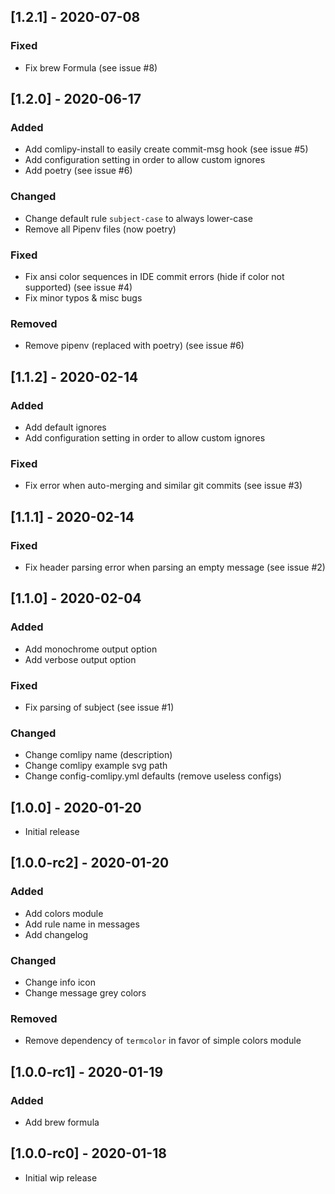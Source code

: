 ## [1.2.1] - 2020-07-08
### Fixed
- Fix brew Formula (see issue #8)

## [1.2.0] - 2020-06-17
### Added
- Add comlipy-install to easily create commit-msg hook (see issue #5)
- Add configuration setting in order to allow custom ignores
- Add poetry (see issue #6)

### Changed
- Change default rule `subject-case` to always lower-case
- Remove all Pipenv files (now poetry)

### Fixed
- Fix ansi color sequences in IDE commit errors (hide if color not supported) (see issue #4)
- Fix minor typos & misc bugs 

### Removed
- Remove pipenv (replaced with poetry) (see issue #6)

## [1.1.2] - 2020-02-14
### Added
- Add default ignores
- Add configuration setting in order to allow custom ignores

### Fixed
- Fix error when auto-merging and similar git commits (see issue #3)

## [1.1.1] - 2020-02-14
### Fixed
- Fix header parsing error when parsing an empty message (see issue #2)

## [1.1.0] - 2020-02-04
### Added
- Add monochrome output option
- Add verbose output option

### Fixed
- Fix parsing of subject (see issue #1)

### Changed
- Change comlipy name (description)
- Change comlipy example svg path
- Change config-comlipy.yml defaults (remove useless configs)

## [1.0.0] - 2020-01-20
- Initial release

## [1.0.0-rc2] - 2020-01-20

### Added
- Add colors module
- Add rule name in messages  
- Add changelog

### Changed
- Change info icon
- Change message grey colors

### Removed
- Remove dependency of `termcolor` in favor of simple colors module 

## [1.0.0-rc1] - 2020-01-19
### Added
- Add brew formula

## [1.0.0-rc0] - 2020-01-18
- Initial wip release